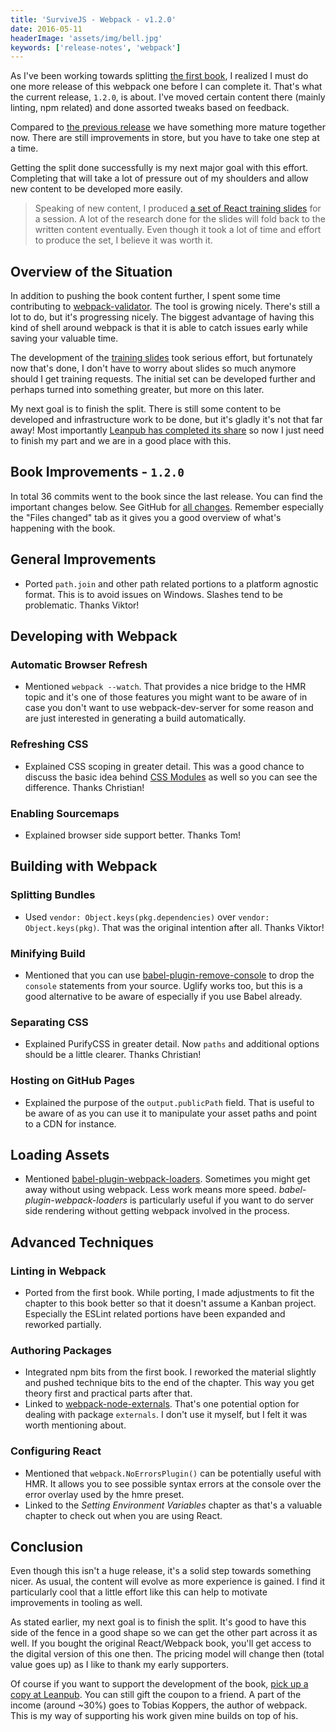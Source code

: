 ```yaml
---
title: 'SurviveJS - Webpack - v1.2.0'
date: 2016-05-11
headerImage: 'assets/img/bell.jpg'
keywords: ['release-notes', 'webpack']
---
```


As I've been working towards splitting [the first book](/react/introduction), I realized I must do one more release of this webpack one before I can complete it. That's what the current release, `1.2.0`, is about. I've moved certain content there (mainly linting, npm related) and done assorted tweaks based on feedback.

Compared to [the previous release](./survivejs-webpack-110) we have something more mature together now. There are still improvements in store, but you have to take one step at a time.

Getting the split done successfully is my next major goal with this effort. Completing that will take a lot of pressure out of my shoulders and allow new content to be developed more easily.

> Speaking of new content, I produced [a set of React training slides](https://survivejs.github.io/training/) for a session. A lot of the research done for the slides will fold back to the written content eventually. Even though it took a lot of time and effort to produce the set, I believe it was worth it.

## Overview of the Situation

In addition to pushing the book content further, I spent some time contributing to [webpack-validator](https://www.npmjs.com/package/webpack-validator). The tool is growing nicely. There's still a lot to do, but it's progressing nicely. The biggest advantage of having this kind of shell around webpack is that it is able to catch issues early while saving your valuable time.

The development of the [training slides](https://survivejs.github.io/training/) took serious effort, but fortunately now that's done, I don't have to worry about slides so much anymore should I get training requests. The initial set can be developed further and perhaps turned into something greater, but more on this later.

My next goal is to finish the split. There is still some content to be developed and infrastructure work to be done, but it's gladly it's not that far away! Most importantly [Leanpub has completed its share](https://leanpub.com/blog/2016/05/book-mitosis.html) so now I just need to finish my part and we are in a good place with this.

## Book Improvements - `1.2.0`

In total 36 commits went to the book since the last release. You can find the important changes below. See GitHub for [all changes](https://github.com/survivejs/webpack/compare/v1.1.0...v1.2.0). Remember especially the "Files changed" tab as it gives you a good overview of what's happening with the book.

## General Improvements

* Ported `path.join` and other path related portions to a platform agnostic format. This is to avoid issues on Windows. Slashes tend to be problematic. Thanks Viktor!

## Developing with Webpack

### Automatic Browser Refresh

* Mentioned `webpack --watch`. That provides a nice bridge to the HMR topic and it's one of those features you might want to be aware of in case you don't want to use webpack-dev-server for some reason and are just interested in generating a build automatically.

### Refreshing CSS

* Explained CSS scoping in greater detail. This was a good chance to discuss the basic idea behind [CSS Modules](https://github.com/css-modules/css-modules) as well so you can see the difference. Thanks Christian!

### Enabling Sourcemaps

* Explained browser side support better. Thanks Tom!

## Building with Webpack

### Splitting Bundles

* Used `vendor: Object.keys(pkg.dependencies)` over `vendor: Object.keys(pkg)`. That was the original intention after all. Thanks Viktor!

### Minifying Build

* Mentioned that you can use [babel-plugin-remove-console](https://www.npmjs.com/package/babel-plugin-remove-console) to drop the `console` statements from your source. Uglify works too, but this is a good alternative to be aware of especially if you use Babel already.

### Separating CSS

* Explained PurifyCSS in greater detail. Now `paths` and additional options should be a little clearer. Thanks Christian!

### Hosting on GitHub Pages

* Explained the purpose of the `output.publicPath` field. That is useful to be aware of as you can use it to manipulate your asset paths and point to a CDN for instance.

## Loading Assets

* Mentioned [babel-plugin-webpack-loaders](https://www.npmjs.com/package/babel-plugin-webpack-loaders). Sometimes you might get away without using webpack. Less work means more speed. *babel-plugin-webpack-loaders* is particularly useful if you want to do server side rendering without getting webpack involved in the process.

## Advanced Techniques

### Linting in Webpack

* Ported from the first book. While porting, I made adjustments to fit the chapter to this book better so that it doesn't assume a Kanban project. Especially the ESLint related portions have been expanded and reworked partially.

### Authoring Packages

* Integrated npm bits from the first book. I reworked the material slightly and pushed technique bits to the end of the chapter. This way you get theory first and practical parts after that.
* Linked to [webpack-node-externals](https://www.npmjs.com/package/webpack-node-externals). That's one potential option for dealing with package `externals`. I don't use it myself, but I felt it was worth mentioning about.

### Configuring React

* Mentioned that `webpack.NoErrorsPlugin()` can be potentially useful with HMR. It allows you to see possible syntax errors at the console over the error overlay used by the hmre preset.
* Linked to the *Setting Environment Variables* chapter as that's a valuable chapter to check out when you are using React.

## Conclusion

Even though this isn't a huge release, it's a solid step towards something nicer. As usual, the content will evolve as more experience is gained. I find it particularly cool that a little effort like this can help to motivate improvements in tooling as well.

As stated earlier, my next goal is to finish the split. It's good to have this side of the fence in a good shape so we can get the other part across it as well. If you bought the original React/Webpack book, you'll get access to the digital version of this one then. The pricing model will change then (total value goes up) as I like to thank my early supporters.

Of course if you want to support the development of the book, [pick up a copy at Leanpub](https://leanpub.com/survivejs-webpack). You can still gift the coupon to a friend. A part of the income (around ~30%) goes to Tobias Koppers, the author of webpack. This is my way of supporting his work given mine builds on top of his.
